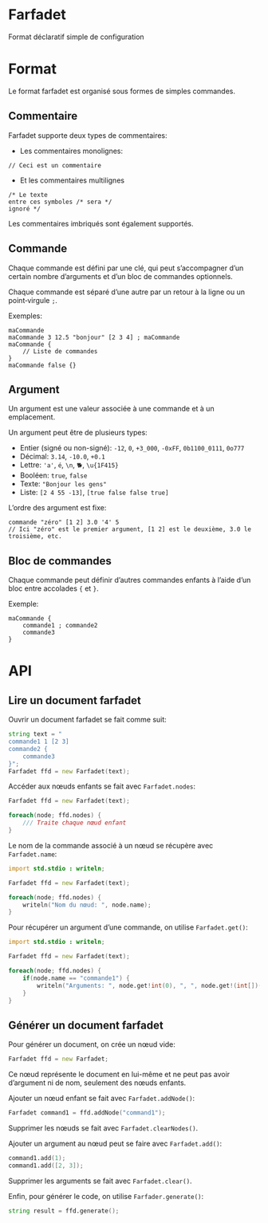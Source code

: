 # Farfadet
Format déclaratif simple de configuration

# Format

Le format farfadet est organisé sous formes de simples commandes.

## Commentaire
Farfadet supporte deux types de commentaires:
* Les commentaires monolignes:
```
// Ceci est un commentaire
```
* Et les commentaires multilignes
```
/* Le texte
entre ces symboles /* sera */
ignoré */
```
Les commentaires imbriqués sont également supportés.

## Commande
Chaque commande est défini par une clé, qui peut s’accompagner d’un certain nombre d’arguments et d’un bloc de commandes optionnels.

Chaque commande est séparé d’une autre par un retour à la ligne ou un point‑virgule `;`.

Exemples:
```
maCommande
maCommande 3 12.5 "bonjour" [2 3 4] ; maCommande
maCommande {
    // Liste de commandes
}
maCommande false {}
```

## Argument
Un argument est une valeur associée à une commande et à un emplacement.

Un argument peut être de plusieurs types:
 * Entier (signé ou non-signé): `-12`, `0`, `+3_000`, `-0xFF`, `0b1100_0111`, `0o777`
 * Décimal: `3.14`, `-10.0`, `+0.1`
 * Lettre: `'a'`, `é`, `\n`, `🐕`, `\u{1F415}`
 * Booléen: `true`, `false`
 * Texte: `"Bonjour les gens"`
 * Liste: `[2 4 55 -13]`, `[true false false true]`

L’ordre des argument est fixe:
```
commande "zéro" [1 2] 3.0 '4' 5
// Ici "zéro" est le premier argument, [1 2] est le deuxième, 3.0 le troisième, etc.
```

## Bloc de commandes
Chaque commande peut définir d’autres commandes enfants à l’aide d’un bloc entre accolades `{` et `}`.

Exemple:
```
maCommande {
    commande1 ; commande2
    commande3
}
```

# API

## Lire un document farfadet
Ouvrir un document farfadet se fait comme suit:
```d
string text = "
commande1 1 [2 3]
commande2 {
    commande3
}";
Farfadet ffd = new Farfadet(text);
```
Accéder aux nœuds enfants se fait avec `Farfadet.nodes`:
```d
Farfadet ffd = new Farfadet(text);

foreach(node; ffd.nodes) {
    /// Traite chaque nœud enfant
}
```

Le nom de la commande associé à un nœud se récupère avec `Farfadet.name`:
```d
import std.stdio : writeln;

Farfadet ffd = new Farfadet(text);

foreach(node; ffd.nodes) {
    writeln("Nom du nœud: ", node.name);
}
```

Pour récupérer un argument d’une commande, on utilise `Farfadet.get()`:
```d
import std.stdio : writeln;

Farfadet ffd = new Farfadet(text);

foreach(node; ffd.nodes) {
    if(node.name == "commande1") {
        writeln("Arguments: ", node.get!int(0), ", ", node.get!(int[])(1));
    }
}
```

## Générer un document farfadet

Pour générer un document, on crée un nœud vide:
```d
Farfadet ffd = new Farfadet;
```

Ce nœud représente le document en lui-même et ne peut pas avoir d’argument ni de nom, seulement des nœuds enfants.

Ajouter un nœud enfant se fait avec `Farfadet.addNode()`:
```d
Farfadet command1 = ffd.addNode("command1");
```

Supprimer les nœuds se fait avec `Farfadet.clearNodes()`.

Ajouter un argument au nœud peut se faire avec `Farfadet.add()`:
```d
command1.add(1);
command1.add([2, 3]);
```
Supprimer les arguments se fait avec `Farfadet.clear()`.

Enfin, pour générer le code, on utilise `Farfader.generate()`:
```d
string result = ffd.generate();
```
